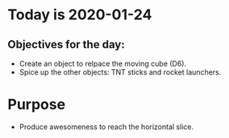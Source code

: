 # Today is 2020-01-24

## Objectives for the day:

- Create an object to relpace the moving cube (D6).
- Spice up the other objects: TNT sticks and rocket launchers.

# Purpose

- Produce awesomeness to reach the horizontal slice.
